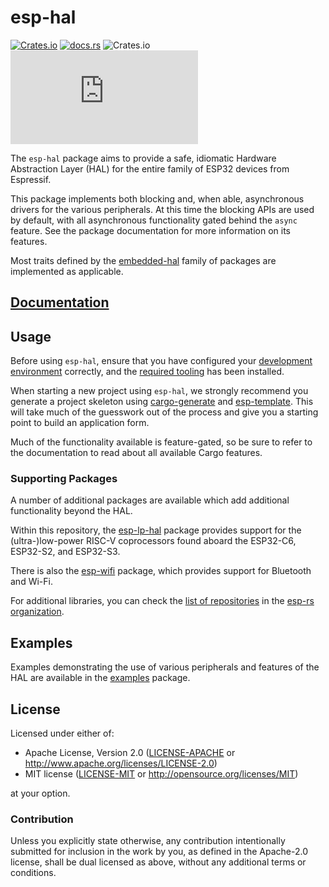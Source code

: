 # esp-hal

[![Crates.io](https://img.shields.io/crates/v/esp-hal?labelColor=1C2C2E&color=C96329&logo=Rust&style=flat-square)](https://crates.io/crates/esp-hal)
[![docs.rs](https://img.shields.io/docsrs/esp-hal?labelColor=1C2C2E&color=C96329&logo=rust&style=flat-square)](https://docs.rs/esp-hal)
![Crates.io](https://img.shields.io/crates/l/esp-hal?labelColor=1C2C2E&style=flat-square)
[![Matrix](https://img.shields.io/matrix/esp-rs:matrix.org?label=join%20matrix&labelColor=1C2C2E&color=BEC5C9&logo=matrix&style=flat-square)](https://matrix.to/#/#esp-rs:matrix.org)

The `esp-hal` package aims to provide a safe, idiomatic Hardware Abstraction Layer (HAL) for the entire family of ESP32 devices from Espressif.

This package implements both blocking and, when able, asynchronous drivers for the various peripherals. At this time the blocking APIs are used by default, with all asynchronous functionality gated behind the `async` feature. See the package documentation for more information on its features.

Most traits defined by the [embedded-hal] family of packages are implemented as applicable.

[embedded-hal]: https://github.com/rust-embedded/embedded-hal

## [Documentation]

[documentation]: https://docs.rs/esp-hal/

## Usage

Before using `esp-hal`, ensure that you have configured your [development environment] correctly, and the [required tooling] has been installed.

When starting a new project using `esp-hal`, we strongly recommend you generate a project skeleton using [cargo-generate] and [esp-template]. This will take much of the guesswork out of the process and give you a starting point to build an application form.

Much of the functionality available is feature-gated, so be sure to refer to the documentation to read about all available Cargo features.

[development environment]: https://esp-rs.github.io/book/installation/index.html
[required tooling]: https://esp-rs.github.io/book/tooling/espflash.html
[cargo-generate]: https://github.com/cargo-generate/cargo-generate/
[esp-template]: https://github.com/esp-rs/esp-template/

### Supporting Packages

A number of additional packages are available which add additional functionality beyond the HAL.

Within this repository, the [esp-lp-hal] package provides support for the (ultra-)low-power RISC-V coprocessors found aboard the ESP32-C6, ESP32-S2, and ESP32-S3.

There is also the [esp-wifi] package, which provides support for Bluetooth and Wi-Fi.

For additional libraries, you can check the [list of repositories] in the [esp-rs organization].

[esp-lp-hal]: ../esp-lp-hal/
[esp-wifi]: https://github.com/esp-rs/esp-wifi
[list of repositories]: https://github.com/orgs/esp-rs/repositories
[esp-rs organization]: https://github.com/esp-rs

## Examples

Examples demonstrating the use of various peripherals and features of the HAL are available in the [examples] package.

[examples]: ../examples/

## License

Licensed under either of:

- Apache License, Version 2.0 ([LICENSE-APACHE](../LICENSE-APACHE) or http://www.apache.org/licenses/LICENSE-2.0)
- MIT license ([LICENSE-MIT](../LICENSE-MIT) or http://opensource.org/licenses/MIT)

at your option.

### Contribution

Unless you explicitly state otherwise, any contribution intentionally submitted for inclusion in
the work by you, as defined in the Apache-2.0 license, shall be dual licensed as above, without
any additional terms or conditions.
